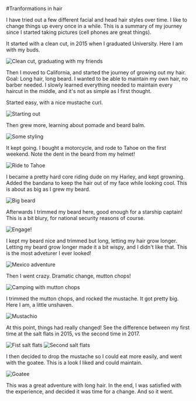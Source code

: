 #Tranformations in hair

I have tried out a few different facial and head
hair styles over time. I like to change things
up every once in a while. This is a summary of
my journey since I started taking pictures (cell
phones are great things).

It started with a clean cut, in 2015 when I
graduated University. Here I am with my buds.

![Clean cut, graduating with my friends][grad]

Then I moved to California, and started the journey
of growing out my hair. Goal: Long hair, long beard.
I wanted to be able to maintain my own hair, no
barber needed. I slowly learned everything needed
to maintain every haircut in the middle, and it's
not as simple as I first thought.

Started easy, with a nice mustache curl.

![Starting out][cal1]

Then grew more, learning about pomade and beard
balm.

![Some styling][cal2]

It kept going. I bought a motorcycle, and rode to 
Tahoe on the first weekend. Note the dent in the
beard from my helmet!

![Ride to Tahoe][cal3]

I became a pretty hard core riding dude on my 
Harley, and kept growning. Added the bandana to
keep the hair out of my face while looking cool.
This is about as big as I grew my beard.

![Big beard][cal4]

Afterwards I trimmed my beard here, good enough
for a starship captain! This is a bit blury,
for national security reasons of course.

![Engage!][cal5]

I kept my beard nice and trimmed but long, letting
my hair grow longer. Letting my beard grow longer
made it a bit wispy, and I didn't like that. This
is the most adveturer I ever looked!

![Mexico adventure][cal6]

Then I went crazy. Dramatic change, mutton chops!

![Camping with mutton chops][cal7]

I trimmed the mutton chops, and rocked the mustache.
It got pretty big. Here I am, a little unshaven.

![Mustachio][cal8]

At this point, things had really changed! See the
difference between my first time at the salt flats
in 2015, vs the second time in 2017.

![Fist salt flats][salt_flats_1]
![Second salt flats][salt_flats_2]

I then decided to drop the mustache so I could eat
more easily, and went with the goatee. This is a 
look I liked and could maintain.

![Goatee][cal9]

This was a great adventure with long hair. In the
end, I was satisfied with the experience, and
decided it was time for a change. And so it went.
<Picture to be inserted once I shave.>

[grad]: cleancut_grad.jpg "Clean cut and graduating"
[cal1]: california_1.jpg "Started growing out hair"
[cal2]: california_2.jpg "Beard and styled hair"
[cal3]: california_3.jpg "Post-motorcycle"
[cal4]: california_4.jpg "Big beard"
[cal5]: california_5.jpg "On a starship, blurry"
[cal6]: california_6.jpg "Big trimmed beard"
[cal7]: california_7.jpg "Mutton chops"
[cal8]: california_8.jpg "Big mustache"
[cal9]: california_9.jpg "Goatee and long hair"
[salt_flats_1]: salt_flats_1.jpg "First time salt flats"
[salt_flats_2]: salt_flats_2.jpg "Second time salt flats"